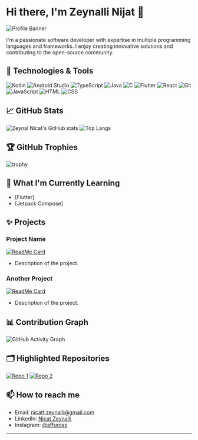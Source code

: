 # Hi there, I'm Zeynalli Nijat 👋

![Profile Banner](https://www.google.com/url?sa=i&url=https%3A%2F%2Fwww.behance.net%2Fgallery%2F68097599%2FBanner-Images-for-Coding-Challenges&psig=AOvVaw0KfGjuRzWZDt7xeZbQJNNT&ust=1717329375165000&source=images&cd=vfe&opi=89978449&ved=0CBIQjRxqFwoTCJjrlcqsuoYDFQAAAAAdAAAAABAN)

I'm a passionate software developer with expertise in multiple programming languages and frameworks. I enjoy creating innovative solutions and contributing to the open-source community.

## 🔧 Technologies & Tools

![Kotlin](https://img.shields.io/badge/Kotlin-1.5.21-blueviolet)
![Android Studio](https://img.shields.io/badge/Android%20Studio-2020.3-green)
![TypeScript](https://img.shields.io/badge/TypeScript-4.3-blue)
![Java](https://img.shields.io/badge/Java-11-orange)
![C](https://img.shields.io/badge/C-99A3-blue)
![Flutter](https://img.shields.io/badge/Flutter-2.5-blue)
![React](https://img.shields.io/badge/React-17-blue)
![Git](https://img.shields.io/badge/Git-F05032-orange)
![JavaScript](https://img.shields.io/badge/JavaScript-ES6-yellow)
![HTML](https://img.shields.io/badge/HTML-5-red)
![CSS](https://img.shields.io/badge/CSS-3-blue)

## 📈 GitHub Stats

![Zeynal Nicat's GitHub stats](https://github-readme-stats.vercel.app/api?username=zeynalnicat&show_icons=true&theme=radical)
![Top Langs](https://github-readme-stats.vercel.app/api/top-langs/?username=zeynalnicat&layout=compact&theme=radical)

## 🏆 GitHub Trophies

![trophy](https://github-profile-trophy.vercel.app/?username=zeynalnicat&theme=onedark)


## 🌱 What I'm Currently Learning

- [Flutter]
- [Jetpack Compose]

## ✨ Projects

### Project Name
[![ReadMe Card](https://github-readme-stats.vercel.app/api/pin/?username=zeynalnicat&repo=project-repo-name&theme=radical)](https://github.com/zeynalnicat/project-repo-name)
- Description of the project.

### Another Project
[![ReadMe Card](https://github-readme-stats.vercel.app/api/pin/?username=zeynalnicat&repo=another-project-repo-name&theme=radical)](https://github.com/zeynalnicat/another-project-repo-name)
- Description of the project.

## 📊 Contribution Graph

![GitHub Activity Graph](https://activity-graph.herokuapp.com/graph?username=zeynalnicat&theme=react-dark)

## 🗂️ Highlighted Repositories

[![Repo 1](https://github-readme-stats.vercel.app/api/pin/?username=zeynalnicat&repo=repo-1&theme=radical)](https://github.com/zeynalnicat/repo-1)
[![Repo 2](https://github-readme-stats.vercel.app/api/pin/?username=zeynalnicat&repo=repo-2&theme=radical)](https://github.com/zeynalnicat/repo-2)

## 📫 How to reach me

- Email: [nicatt.zeynalli@gmail.com](mailto:nicatt.zeynalli@gmail.com)
- LinkedIn: [Nicat Zeynalli](https://www.linkedin.com/in/nicat-zeynalli-9295b2289/)
- Instagram: [@affuross](https://www.instagram.com/affuross/)

---
